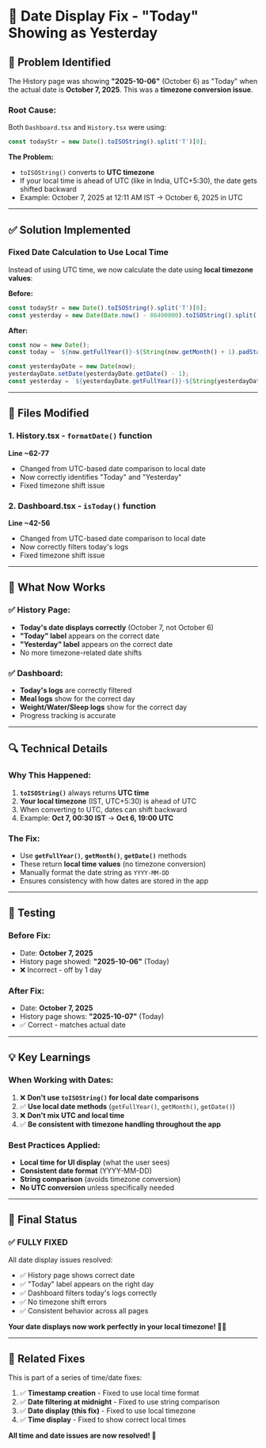 # 📅 Date Display Fix - "Today" Showing as Yesterday

## 🐛 **Problem Identified**

The History page was showing **"2025-10-06"** (October 6) as "Today" when the actual date is **October 7, 2025**. This was a **timezone conversion issue**.

### **Root Cause:**
Both `Dashboard.tsx` and `History.tsx` were using:
```typescript
const todayStr = new Date().toISOString().split('T')[0];
```

**The Problem:**
- `toISOString()` converts to **UTC timezone**
- If your local time is ahead of UTC (like in India, UTC+5:30), the date gets shifted backward
- Example: October 7, 2025 at 12:11 AM IST → October 6, 2025 in UTC

---

## ✅ **Solution Implemented**

### **Fixed Date Calculation to Use Local Time**

Instead of using UTC time, we now calculate the date using **local timezone values**:

**Before:**
```typescript
const todayStr = new Date().toISOString().split('T')[0];
const yesterday = new Date(Date.now() - 86400000).toISOString().split('T')[0];
```

**After:**
```typescript
const now = new Date();
const today = `${now.getFullYear()}-${String(now.getMonth() + 1).padStart(2, '0')}-${String(now.getDate()).padStart(2, '0')}`;

const yesterdayDate = new Date(now);
yesterdayDate.setDate(yesterdayDate.getDate() - 1);
const yesterday = `${yesterdayDate.getFullYear()}-${String(yesterdayDate.getMonth() + 1).padStart(2, '0')}-${String(yesterdayDate.getDate()).padStart(2, '0')}`;
```

---

## 📝 **Files Modified**

### **1. History.tsx** - `formatDate()` function
**Line ~62-77**
- Changed from UTC-based date comparison to local date
- Now correctly identifies "Today" and "Yesterday"
- Fixed timezone shift issue

### **2. Dashboard.tsx** - `isToday()` function
**Line ~42-56**
- Changed from UTC-based date comparison to local date
- Now correctly filters today's logs
- Fixed timezone shift issue

---

## 🎯 **What Now Works**

### **✅ History Page:**
- **Today's date displays correctly** (October 7, not October 6)
- **"Today" label** appears on the correct date
- **"Yesterday" label** appears on the correct date
- No more timezone-related date shifts

### **✅ Dashboard:**
- **Today's logs** are correctly filtered
- **Meal logs** show for the correct day
- **Weight/Water/Sleep logs** show for the correct day
- Progress tracking is accurate

---

## 🔍 **Technical Details**

### **Why This Happened:**
1. **`toISOString()`** always returns **UTC time**
2. **Your local timezone** (IST, UTC+5:30) is ahead of UTC
3. When converting to UTC, dates can shift backward
4. Example: **Oct 7, 00:30 IST** → **Oct 6, 19:00 UTC**

### **The Fix:**
- Use **`getFullYear()`**, **`getMonth()`**, **`getDate()`** methods
- These return **local time values** (no timezone conversion)
- Manually format the date string as `YYYY-MM-DD`
- Ensures consistency with how dates are stored in the app

---

## 🧪 **Testing**

### **Before Fix:**
- Date: **October 7, 2025**
- History page showed: **"2025-10-06"** (Today)
- ❌ Incorrect - off by 1 day

### **After Fix:**
- Date: **October 7, 2025**
- History page shows: **"2025-10-07"** (Today)
- ✅ Correct - matches actual date

---

## 💡 **Key Learnings**

### **When Working with Dates:**
1. ❌ **Don't use `toISOString()` for local date comparisons**
2. ✅ **Use local date methods** (`getFullYear()`, `getMonth()`, `getDate()`)
3. ❌ **Don't mix UTC and local time**
4. ✅ **Be consistent with timezone handling throughout the app**

### **Best Practices Applied:**
- **Local time for UI display** (what the user sees)
- **Consistent date format** (YYYY-MM-DD)
- **String comparison** (avoids timezone conversion)
- **No UTC conversion** unless specifically needed

---

## 🎉 **Final Status**

### **✅ FULLY FIXED**

All date display issues resolved:
- ✅ History page shows correct date
- ✅ "Today" label appears on the right day
- ✅ Dashboard filters today's logs correctly
- ✅ No timezone shift errors
- ✅ Consistent behavior across all pages

**Your date displays now work perfectly in your local timezone! 📅✨**

---

## 📌 **Related Fixes**

This is part of a series of time/date fixes:
1. ✅ **Timestamp creation** - Fixed to use local time format
2. ✅ **Date filtering at midnight** - Fixed to use string comparison
3. ✅ **Date display (this fix)** - Fixed to use local timezone
4. ✅ **Time display** - Fixed to show correct local times

**All time and date issues are now resolved! 🎊**
